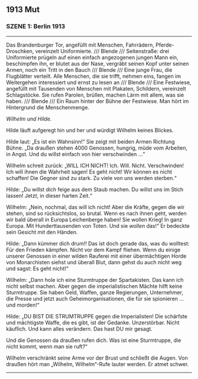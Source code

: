 ## **1913** Mut

### SZENE 1: Berlin 1913
____

Das Brandenburger Tor, angefüllt mit Menschen, Fahrrädern, Pferde-Droschken, vereinzelt Uniformierte.
/// Blende /// Seitenstraße: drei Uniformierte prügeln auf einen einfach angezogenen jungen Mann ein, beschimpfen ihn, er blutet aus der Nase, vergräbt seinen Kopf unter seinen Armen, noch ein Tritt in den Bauch
/// Blende /// Eine junge Frau, die Flugblätter verteilt. Alle Menschen, die sie trifft, nehmen eins, fangen im Weitergehen interessiert und ernst zu lesen an
/// Blende /// Eine Festwiese, angefüllt mit Tausenden von Menschen mit Plakaten, Schildern, vereinzelt Schlagstöcke. Sie rufen Parolen, brüllen, machen Lärm mit allem, was sie haben.
/// Blende /// Ein Raum hinter der Bühne der Festwiese.
Man hört im Hintergrund die Menschenmenge.

<em>Wilhelm und Hilde.</em>

Hilde läuft aufgeregt hin und her und würdigt Wilhelm keines Blickes.

Hilde laut: „Es ist ein Wahnsinn!“ Sie zeigt mit beiden Armen Richtung Bühne.
„Da draußen stehen 4000 Genossen, hungrig, müde vom Arbeiten, in Angst.
Und du willst einfach von hier verschwinden ...“

Wilhelm schreit zurück: „WILL ICH NICHT! Ich. Will. Nicht. Verschwinden!
Ich will ihnen die Wahrheit sagen!
Es geht nicht!
Wir können es nicht schaffen!
Die Gegner sind zu stark.
Zu viele von uns werden sterben.“

Hilde: „Du willst dich feige aus dem Staub machen.
Du willst uns im Stich lassen! Jetzt, in dieser harten Zeit.“

Wilhelm: „Nein, nochmal, das will ich nicht! Aber die Kräfte, gegen die wir stehen, sind so rücksichtslos, so brutal.
Wenn es nach ihnen geht, werden wir bald überall in Europa Leichenberge haben! Sie wollen Krieg!
In ganz Europa.
Mit Hunderttausenden von Toten.
Und sie <em>wollen</em> das!“
Er bedeckte sein Gesicht mit den Händen.

Hilde: „Dann kümmer dich drum!! Das ist doch gerade das, was du wolltest: Für den Frieden kämpfen. Nicht vor dem Kampf fliehen.
Wenn du einige unserer Genossen in einer wilden Rauferei mit einer übermächtigen Horde von Monarchisten siehst und überall Blut, dann gehst du auch nicht weg und sagst: Es geht nicht!“

Wilhelm: „Dann hole ich eine Sturmtruppe der Spartakisten.
Das kann ich nicht selbst machen.
Aber gegen die imperialistischen Mächte hilft keine Sturmtruppe.
Sie haben Geld, Waffen, ganze Regierungen, Unternehmer, die Presse und jetzt auch Geheimorganisationen, die für sie spionieren ... und morden!“

Hilde: „DU BIST DIE STRUMTRUPPE gegen die Imperialisten!
Die schärfste und mächtigste Waffe, die es gibt, ist der Gedanke.
Unzerstörbar.
Nicht käuflich.
Und kann alles verändern.
Das hast DU mir gesagt.

Und die Genossen da draußen rufen dich.
Was ist eine Sturmtruppe, die nicht kommt, wenn man sie ruft?“

Wilhelm verschränkt seine Arme vor der Brust und schließt die Augen.
Von draußen hört man „Wilhelm, Wilhelm“-Rufe lauter werden.
Er atmet schwer.
____

